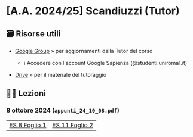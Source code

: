 # [A.A. 2024/25] Scandiuzzi (Tutor)

## 🗃 Risorse utili

- [Google Group](https://groups.google.com/a/studenti.uniroma1.it/g/tutorato-algebra) » per aggiornamenti dalla Tutor del corso

  - ℹ️ Accedere con l'account Google Sapienza (@studenti.uniroma1.it)

- [Drive](https://drive.google.com/drive/folders/1PDDv9tr4jtXcp68FIcTE0s9bMLHn_Ok-?usp=sharing) » per il materiale del tutoraggio

## 👩‍🏫 Lezioni

### 8 ottobre 2024 (`appunti_24_10_08.pdf`)

|               |                |
| ------------- | -------------- |
| [ES 8 Foglio 1](https://github.com/sapienzastudentsnetwork/algebra/discussions/474) | [ES 11 Foglio 2](https://github.com/sapienzastudentsnetwork/algebra/discussions/496) |

